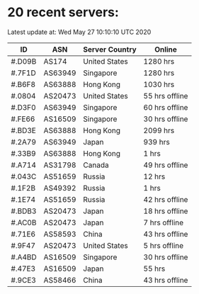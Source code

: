 # 20 recent servers:

Latest update at: Wed May 27 10:10:10 UTC 2020

| ID | ASN | Server Country | Online |
| -- | --- | -------------- | ------ |
| #.D09B | AS174 | United States | 1280 hrs |
| #.7F1D | AS63949 | Singapore | 1280 hrs |
| #.B6F8 | AS63888 | Hong Kong | 1030 hrs |
| #.0804 | AS20473 | United States | 55 hrs offline |
| #.D3F0 | AS63949 | Singapore | 60 hrs offline |
| #.FE66 | AS16509 | Singapore | 30 hrs offline |
| #.BD3E | AS63888 | Hong Kong | 2099 hrs |
| #.2A79 | AS63949 | Japan | 939 hrs |
| #.33B9 | AS63888 | Hong Kong | 1 hrs |
| #.A714 | AS31798 | Canada | 49 hrs offline |
| #.043C | AS51659 | Russia | 12 hrs |
| #.1F2B | AS49392 | Russia | 1 hrs |
| #.1E74 | AS51659 | Russia | 42 hrs offline |
| #.BDB3 | AS20473 | Japan | 18 hrs offline |
| #.AC0B | AS20473 | Japan | 7 hrs offline |
| #.71E6 | AS58593 | China | 43 hrs offline |
| #.9F47 | AS20473 | United States | 5 hrs offline |
| #.A4BD | AS16509 | Singapore | 30 hrs offline |
| #.47E3 | AS16509 | Japan | 55 hrs |
| #.9CE3 | AS58466 | China | 43 hrs offline |

